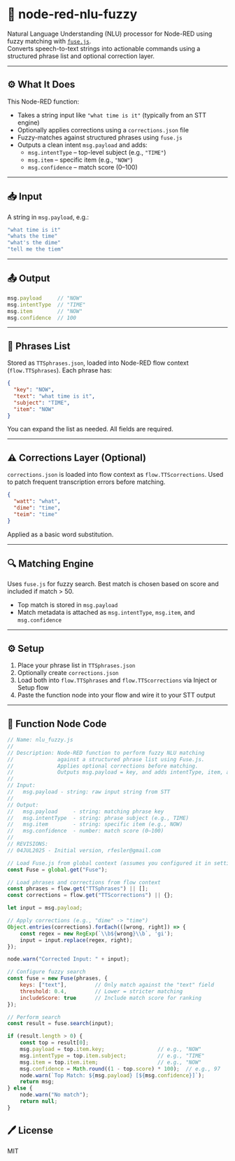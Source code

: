 # 🧠 node-red-nlu-fuzzy

Natural Language Understanding (NLU) processor for Node-RED using fuzzy matching with [`fuse.js`](https://fusejs.io/).\
Converts speech-to-text strings into actionable commands using a structured phrase list and optional correction layer.

---

## ⚙️ What It Does

This Node-RED function:

- Takes a string input like `"what time is it"` (typically from an STT engine)
- Optionally applies corrections using a `corrections.json` file
- Fuzzy-matches against structured phrases using `fuse.js`
- Outputs a clean intent `msg.payload` and adds:
  - `msg.intentType` – top-level subject (e.g., `"TIME"`)
  - `msg.item` – specific item (e.g., `"NOW"`)
  - `msg.confidence` – match score (0–100)

---

## 📥 Input

A string in `msg.payload`, e.g.:

```js
"what time is it"
"whats the time"
"what's the dime"
"tell me the tiem"
```

---

## 📤 Output

```js
msg.payload     // "NOW"
msg.intentType  // "TIME"
msg.item        // "NOW"
msg.confidence  // 100
```

---

## 🧠 Phrases List

Stored as `TTSphrases.json`, loaded into Node-RED flow context (`flow.TTSphrases`). Each phrase has:

```json
{
  "key": "NOW",
  "text": "what time is it",
  "subject": "TIME",
  "item": "NOW"
}
```

You can expand the list as needed. All fields are required.

---

## ⚠️ Corrections Layer (Optional)

`corrections.json` is loaded into flow context as `flow.TTScorrections`. Used to patch frequent transcription errors before matching.

```json
{
  "watt": "what",
  "dime": "time",
  "teim": "time"
}
```

Applied as a basic word substitution.

---

## 🔍 Matching Engine

Uses `fuse.js` for fuzzy search. Best match is chosen based on score and included if match > 50.

- Top match is stored in `msg.payload`
- Match metadata is attached as `msg.intentType`, `msg.item`, and `msg.confidence`

---

## ⚙️ Setup

1. Place your phrase list in `TTSphrases.json`
2. Optionally create `corrections.json`
3. Load both into `flow.TTSphrases` and `flow.TTScorrections` via Inject or Setup flow
4. Paste the function node into your flow and wire it to your STT output

---

## 🔧 Function Node Code

```js
// Name: nlu_fuzzy.js
//
// Description: Node-RED function to perform fuzzy NLU matching
//              against a structured phrase list using Fuse.js.
//              Applies optional corrections before matching.
//              Outputs msg.payload = key, and adds intentType, item, and confidence.
//
// Input:
//   msg.payload - string: raw input string from STT
//
// Output:
//   msg.payload     - string: matching phrase key
//   msg.intentType  - string: phrase subject (e.g., TIME)
//   msg.item        - string: specific item (e.g., NOW)
//   msg.confidence  - number: match score (0–100)
//
// REVISIONS:
// 04JUL2025 - Initial version, rfesler@gmail.com

// Load Fuse.js from global context (assumes you configured it in settings.js)
const Fuse = global.get("Fuse");

// Load phrases and corrections from flow context
const phrases = flow.get("TTSphrases") || [];
const corrections = flow.get("TTScorrections") || {};

let input = msg.payload;

// Apply corrections (e.g., "dime" -> "time")
Object.entries(corrections).forEach(([wrong, right]) => {
    const regex = new RegExp(`\\b${wrong}\\b`, 'gi');
    input = input.replace(regex, right);
});

node.warn("Corrected Input: " + input);

// Configure fuzzy search
const fuse = new Fuse(phrases, {
    keys: ["text"],         // Only match against the "text" field
    threshold: 0.4,         // Lower = stricter matching
    includeScore: true      // Include match score for ranking
});

// Perform search
const result = fuse.search(input);

if (result.length > 0) {
    const top = result[0];
    msg.payload = top.item.key;                 // e.g., "NOW"
    msg.intentType = top.item.subject;          // e.g., "TIME"
    msg.item = top.item.item;                   // e.g., "NOW"
    msg.confidence = Math.round((1 - top.score) * 100);  // e.g., 97
    node.warn(`Top Match: ${msg.payload} [${msg.confidence}]`);
    return msg;
} else {
    node.warn("No match");
    return null;
}

```

## 🖊️ License

MIT

